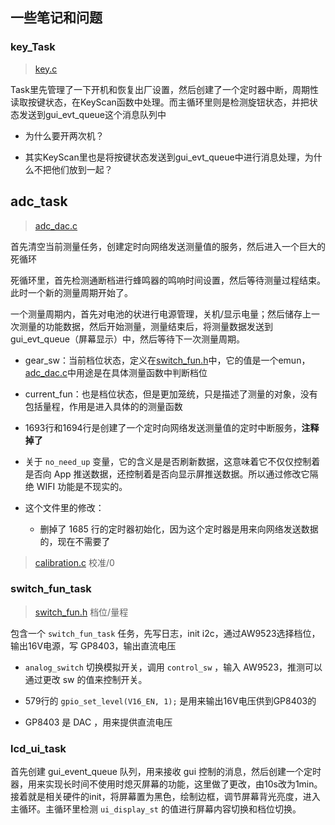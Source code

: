 ## 一些笔记和问题

### key_Task

> [key.c](main/key.c)

Task里先管理了一下开机和恢复出厂设置，然后创建了一个定时器中断，周期性读取按键状态，在KeyScan函数中处理。而主循环里则是检测旋钮状态，并把状态发送到gui_evt_queue这个消息队列中

- 为什么要开两次机？

- 其实KeyScan里也是将按键状态发送到gui_evt_queue中进行消息处理，为什么不把他们放到一起？

## adc_task

> [adc_dac.c](main/adc_dac.c)


首先清空当前测量任务，创建定时向网络发送测量值的服务，然后进入一个巨大的死循环

死循环里，首先检测通断档进行蜂鸣器的鸣响时间设置，然后等待测量过程结束。此时一个新的测量周期开始了。

一个测量周期内，首先对电池的状进行电源管理，关机/显示电量；然后储存上一次测量的功能数据，然后开始测量，测量结束后，将测量数据发送到gui_evt_queue（屏幕显示）中，然后等待下一次测量周期。

- gear_sw：当前档位状态，定义在[switch_fun.h](main/switch_fun.c)中，它的值是一个emun，[adc_dac.c](main/adc_dac.c)中用途是在具体测量函数中判断档位

- current_fun：也是档位状态，但是更加笼统，只是描述了测量的对象，没有包括量程，作用是进入具体的的测量函数

- 1693行和1694行是创建了一个定时向网络发送测量值的定时中断服务，**注释掉了**

- 关于 `no_need_up` 变量，它的含义是是否刷新数据，这意味着它不仅仅控制着是否向 App 推送数据，还控制着是否向显示屏推送数据。所以通过修改它隔绝 WIFI 功能是不现实的。

- 这个文件里的修改：

    - 删掉了 1685 行的定时器初始化，因为这个定时器是用来向网络发送数据的，现在不需要了

> [calibration.c](main/calibration.c)   校准/0

### switch_fun_task

> [switch_fun.h](main/switch_fun.h)   档位/量程

包含一个 `switch_fun_task` 任务，先写日志，init i2c，通过AW9523选择档位，输出16V电源，写 GP8403，输出直流电压

- `analog_switch` 切换模拟开关，调用 `control_sw` ，输入 AW9523，推测可以通过更改 sw 的值来控制开关。

- 579行的 `gpio_set_level(V16_EN, 1);` 是用来输出16V电压供到GP8403的

- GP8403 是 DAC ，用来提供直流电压

### lcd_ui_task

首先创建 gui_event_queue 队列，用来接收 gui 控制的消息，然后创建一个定时器，用来实现长时间不使用时熄灭屏幕的功能，这里做了更改，由10s改为1min。接着就是相关硬件的init，将屏幕置为黑色，绘制边框，调节屏幕背光亮度，进入主循环。主循环里检测 `ui_display_st` 的值进行屏幕内容切换和档位切换。